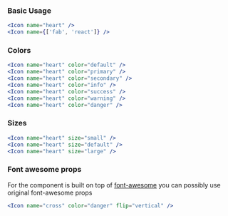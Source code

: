 ### Basic Usage

```jsx
<Icon name="heart" />
<Icon name={['fab', 'react']} />
```

### Colors

```jsx
<Icon name="heart" color="default" />
<Icon name="heart" color="primary" />
<Icon name="heart" color="secondary" />
<Icon name="heart" color="info" />
<Icon name="heart" color="success" />
<Icon name="heart" color="warning" />
<Icon name="heart" color="danger" />
```

### Sizes

```jsx
<Icon name="heart" size="small" />
<Icon name="heart" size="default" />
<Icon name="heart" size="large" />
```

### Font awesome props

For the component is built on top of [font-awesome](https://fontawesome.com/) you can
possibly use original font-awesome props

```jsx
<Icon name="cross" color="danger" flip="vertical" />
```

